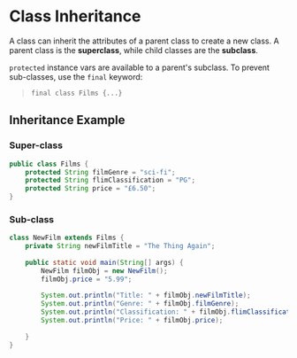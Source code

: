 # Class Inheritance

A class can inherit the attributes of a parent class to create a new class.
A parent class is the **superclass**, while child classes are the **subclass**.

`protected` instance vars are available to a parent's subclass.
To prevent sub-classes, use the `final` keyword:
> `final class Films {...}`

## Inheritance Example

### Super-class

```java
public class Films {                           
    protected String filmGenre = "sci-fi";     
    protected String flimClassification = "PG";
    protected String price = "£6.50";          
}                                              
```

### Sub-class
```java
class NewFilm extends Films {  
    private String newFilmTitle = "The Thing Again";  
  
    public static void main(String[] args) {  
        NewFilm filmObj = new NewFilm();
        filmObj.price = "5.99";                                             
           
        System.out.println("Title: " + filmObj.newFilmTitle);               
        System.out.println("Genre: " + filmObj.filmGenre);                  
        System.out.println("Classification: " + filmObj.flimClassification);
        System.out.println("Price: " + filmObj.price);                      
        
    }                                                                       
}                                                                           
```
